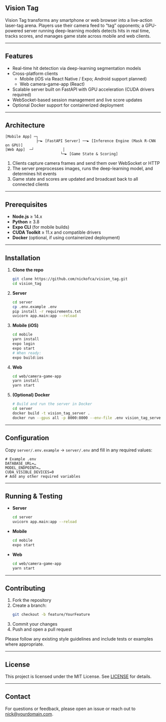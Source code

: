 ## Vision Tag

Vision Tag transforms any smartphone or web browser into a live-action laser-tag arena. Players use their camera feed to “tag” opponents; a GPU-powered server running deep-learning models detects hits in real time, tracks scores, and manages game state across mobile and web clients.

---

## Features

- Real-time hit detection via deep-learning segmentation models  
- Cross-platform clients  
  - Mobile (iOS via React Native / Expo; Android support planned)  
  - Web camera-game-app (React)  
- Scalable server built on FastAPI with GPU acceleration (CUDA drivers required)  
- WebSocket-based session management and live score updates  
- Optional Docker support for containerized deployment  

---

## Architecture

```
[Mobile App] ─┐
              ├─► [FastAPI Server] ──► [Inference Engine (Mask R-CNN on GPU)]
[Web App]  ─┘             │
                         └─► [Game State & Scoring]
```

1. Clients capture camera frames and send them over WebSocket or HTTP  
2. The server preprocesses images, runs the deep-learning model, and determines hit events  
3. Game state and scores are updated and broadcast back to all connected clients  

---

## Prerequisites

- **Node.js** ≥ 14.x  
- **Python** ≥ 3.8  
- **Expo CLI** (for mobile builds)  
- **CUDA Toolkit** ≥ 11.x and compatible drivers  
- **Docker** (optional, if using containerized deployment)  

---

## Installation

1. **Clone the repo**  
   ```bash
   git clone https://github.com/nickofca/vision_tag.git
   cd vision_tag
   ```

2. **Server**  
   ```bash
   cd server
   cp .env.example .env
   pip install -r requirements.txt
   uvicorn app.main:app --reload
   ```

3. **Mobile (iOS)**  
   ```bash
   cd mobile
   yarn install
   expo login
   expo start
   # When ready:
   expo build:ios
   ```

4. **Web**  
   ```bash
   cd web/camera-game-app
   yarn install
   yarn start
   ```

5. **(Optional) Docker**  
   ```bash
   # Build and run the server in Docker
   cd server
   docker build -t vision_tag_server .
   docker run --gpus all -p 8000:8000 --env-file .env vision_tag_server
   ```

---

## Configuration

Copy `server/.env.example` → `server/.env` and fill in any required values:

```env
# Example .env
DATABASE_URL=…
MODEL_ENDPOINT=…
CUDA_VISIBLE_DEVICES=0
# Add any other required variables
```

---

## Running & Testing

- **Server**  
  ```bash
  cd server
  uvicorn app.main:app --reload
  ```
- **Mobile**  
  ```bash
  cd mobile
  expo start
  ```
- **Web**  
  ```bash
  cd web/camera-game-app
  yarn start
  ```

---

## Contributing

1. Fork the repository  
2. Create a branch:  
   ```bash
   git checkout -b feature/YourFeature
   ```  
3. Commit your changes  
4. Push and open a pull request  

Please follow any existing style guidelines and include tests or examples where appropriate.

---

## License

This project is licensed under the MIT License. See [LICENSE](./LICENSE) for details.

---

## Contact

For questions or feedback, please open an issue or reach out to nick@yourdomain.com.
